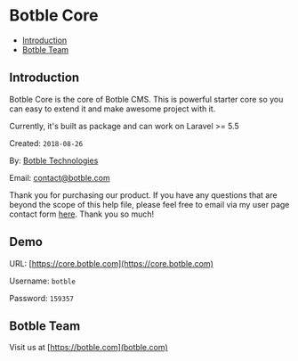 # Botble Core

- [Introduction](#introduction)
- [Botble Team](#botble_team)

<a name="introduction"></a>
## Introduction

Botble Core is the core of Botble CMS. This is powerful starter core so you can easy to extend it and make awesome project with it.

Currently, it's built as package and can work on Laravel >= 5.5

Created: `2018-08-26`

By: [Botble Technologies](https://botble.com)

Email: [contact@botble.com](mailto:contact@botble.com)

Thank you for purchasing our product. If you have any questions that are beyond the scope of this help file, 
please feel free to email via my user page contact form [here](https://themeforest.net/user/botble). Thank you so much!
		
<a name="demo"></a>
## Demo

URL: [https://core.botble.com](https://core.botble.com)

Username: `botble`

Password: `159357`

<a name="botble_team"></a>
## Botble Team

Visit us at [https://botble.com](botble.com)